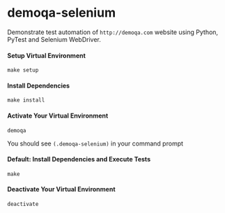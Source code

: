 # demoqa-selenium
Demonstrate test automation of ```http://demoqa.com``` website using Python, PyTest and Selenium WebDriver.

#### Setup Virtual Environment
```
make setup
```

#### Install Dependencies
```
make install
```

#### Activate Your Virtual Environment
```
demoqa
```
You should see ```(.demoqa-selenium)``` in your command prompt

#### Default: Install Dependencies and Execute Tests
```
make
```

#### Deactivate Your Virtual Environment
```
deactivate
```
